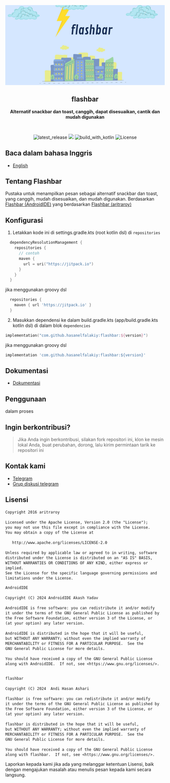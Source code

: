 <p align="center">
  <img src="./img/banner_flashbar.png" alt="app_banner"/>
</p>

<h2 align="center"><b>flashbar</b></h2>
<p align="center">
<b>Alternatif snackbar dan toast, canggih, dapat disesuaikan, cantik dan mudah digunakan</b>
<p><br>

<p align="center">
<!-- Latest release -->
<img src="https://img.shields.io/github/v/release/hasanelfalakiy/flashbar?include_releases&label=latest%20release&style=for-the-badge&color=brightgreen" alt="latest_release"/>
<!-- Github Repo size -->
<img src="https://img.shields.io/github/repo-size/hasanelfalakiy/flashbar?style=for-the-badge">
<!-- Build with Kotlin -->
<img src="https://img.shields.io/badge/Kotlin-C116E3?&style=for-the-badge&logo=kotlin&logoColor=white" alt="build_with_kotlin">
<!-- License -->
<img src="https://img.shields.io/github/license/hasanelfalakiy/flashbar?color=blue&style=for-the-badge&color=brightgreen" alt="License">
</p>

## Baca dalam bahasa Inggris

- [English](./README.md)

## Tentang Flashbar
Pustaka untuk menampilkan pesan sebagai alternatif snackbar dan toast, yang canggih, mudah disesuaikan, dan mudah digunakan.
Berdasarkan [Flashbar (AndroidIDE)](https://github.com/AndroidIDEOfficial/AndroidIDE/tree/dev/utilities%2Fflashbar) yang berdasarkan [Flashbar (aritraroy)](https://github.com/aritraroy/Flashbar)

## Konfigurasi

1. Letakkan kode ini di settings.gradle.kts (root kotlin dsl) di ```repositories``` 
```kotlin.kts
  dependencyResolutionManagement {
    repositories {
      // contoh
      maven {
        url = uri("https://jitpack.io")
      }
    }
  }
```
jika menggunakan groovy dsl
```groovy
  repositories {
    maven { url 'https://jitpack.io' }
  }
```
2. Masukkan dependensi ke dalam build.gradle.kts (app/build.gradle.kts kotlin dsl)
di dalam blok ```dependencies```

```kotlin.kts
implementation("com.github.hasanelfalakiy:flashbar:${version}")
```
jika menggunakan groovy dsl
```groovy
implementation 'com.github.hasanelfalakiy:flashbar:${version}'
```

## Dokumentasi

- [Dokumentasi](https://hasanelfalakiy.github.io/flashbar/)

## Penggunaan

dalam proses


## Ingin berkontribusi?

> Jika Anda ingin berkontribusi, silakan fork repositori ini, klon ke mesin lokal Anda, buat perubahan, dorong, lalu kirim permintaan tarik ke repositori ini

## Kontak kami

- [Telegram](https://t.me/moonelfalakiy)
- [Grup diskusi telegram](https://t.me/moonlight_studio01/9)

## Lisensi

```
Copyright 2016 aritraroy

Licensed under the Apache License, Version 2.0 (the "License");
you may not use this file except in compliance with the License.
You may obtain a copy of the License at

   http://www.apache.org/licenses/LICENSE-2.0

Unless required by applicable law or agreed to in writing, software
distributed under the License is distributed on an "AS IS" BASIS,
WITHOUT WARRANTIES OR CONDITIONS OF ANY KIND, either express or implied.
See the License for the specific language governing permissions and
limitations under the License.

```
```
AndroidIDE

Copyright (C) 2024 AndroidIDE Akash Yadav
 
AndroidIDE is free software: you can redistribute it and/or modify
it under the terms of the GNU General Public License as published by
the Free Software Foundation, either version 3 of the License, or
(at your option) any later version.
 
AndroidIDE is distributed in the hope that it will be useful,
but WITHOUT ANY WARRANTY; without even the implied warranty of
MERCHANTABILITY or FITNESS FOR A PARTICULAR PURPOSE.  See the
GNU General Public License for more details.
 
You should have received a copy of the GNU General Public License
along with AndroidIDE.  If not, see <https://www.gnu.org/licenses/>.
    
 ```
```
flashbar

Copyright (C) 2024  Andi Hasan Ashari

flashbar is free software: you can redistribute it and/or modify
it under the terms of the GNU General Public License as published by
the Free Software Foundation, either version 3 of the License, or
(at your option) any later version.

flashbar is distributed in the hope that it will be useful,
but WITHOUT ANY WARRANTY; without even the implied warranty of
MERCHANTABILITY or FITNESS FOR A PARTICULAR PURPOSE.  See the
GNU General Public License for more details.

You should have received a copy of the GNU General Public License
along with flashbar.  If not, see <https://www.gnu.org/licenses/>.

```
Laporkan kepada kami jika ada yang melanggar ketentuan Lisensi, baik dengan mengajukan masalah atau menulis pesan kepada kami secara langsung.
